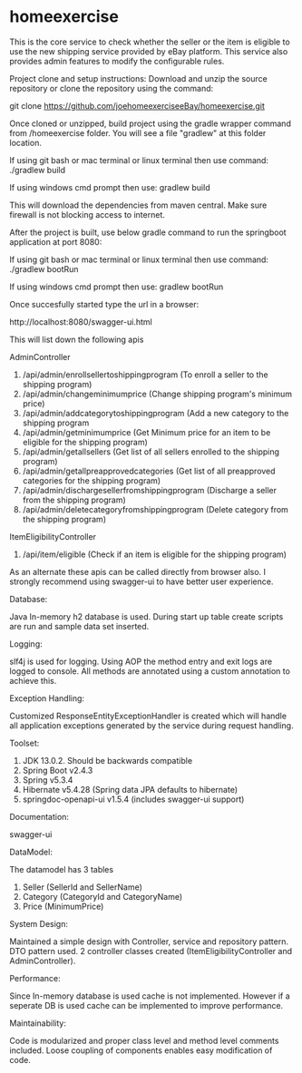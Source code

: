 # homeexercise
 This is the core service to check whether the seller or the item 
 is eligible to use the new shipping service provided by eBay platform.
 This service also provides admin features to modify the configurable rules.
 
 Project clone and setup instructions:
 Download and unzip the source repository or clone the repository using the command:
 
 git clone https://github.com/joehomeexerciseeBay/homeexercise.git
 
 Once cloned or unzipped, build project using the gradle wrapper command from /homeexercise folder. You will see a file "gradlew" at this folder location.
 
 If using git bash or mac terminal or linux terminal then use command: ./gradlew build
 
 If using windows cmd prompt then use: gradlew build
 
 
 This will download the dependencies from maven central. Make sure firewall is not blocking access to internet.
 
 After the project is built, use below gradle command to run the springboot application at port 8080:
 
 If using git bash or mac terminal or linux terminal then use command: ./gradlew bootRun
 
 If using windows cmd prompt then use: gradlew bootRun 
 
 Once succesfully started type the url in a browser:
 
 http://localhost:8080/swagger-ui.html
 
 This will list down the following apis 
 
 AdminController
   1) /api/admin/enrollsellertoshippingprogram (To enroll a seller to the shipping program)
   2) /api/admin/changeminimumprice (Change shipping program's minimum price)
   3) /api/admin/addcategorytoshippingprogram (Add a new category to the shipping program
   4) /api/admin/getminimumprice (Get Minimum price for an item to be eligible for the shipping program)
   5) /api/admin/getallsellers (Get list of all sellers enrolled to the shipping program)
   6) /api/admin/getallpreapprovedcategories (Get list of all preapproved categories for the shipping program)
   7) /api/admin/dischargesellerfromshippingprogram (Discharge a seller from the shipping program)
   8) /api/admin/deletecategoryfromshippingprogram (Delete category from the shipping program)


 ItemEligibilityController
   1) /api/item/eligible (Check if an item is eligible for the shipping program)

As an alternate these apis can be called directly from browser also.
I strongly recommend using swagger-ui to have better user experience.

Database:

Java In-memory h2 database is used. During start up table create scripts are run and sample data set inserted.

Logging:

slf4j is used for logging. Using AOP the method entry and exit logs are logged to console. All methods are annotated using a custom annotation to achieve this.

Exception Handling:

Customized ResponseEntityExceptionHandler is created which will handle all application exceptions generated
by the service during request handling.

Toolset:
 1) JDK 13.0.2. Should be backwards compatible
 2) Spring Boot v2.4.3
 3) Spring v5.3.4
 4) Hibernate v5.4.28 (Spring data JPA defaults to hibernate)
 5) springdoc-openapi-ui v1.5.4 (includes swagger-ui support)

Documentation:

 swagger-ui
 
DataModel:
 
 The datamodel has 3 tables
  1) Seller (SellerId and SellerName)
  2) Category (CategoryId and CategoryName)
  3) Price (MinimumPrice)

System Design:

 Maintained a simple design with Controller, service and repository pattern. DTO pattern used. 2 controller classes created (ItemEligibilityController and AdminController).
 
Performance:

Since In-memory database is used cache is not implemented. However if a seperate DB is used cache can be implemented to improve performance.

Maintainability:

Code is modularized and proper class level and method level comments included. Loose coupling of components enables easy modification of code.






 
   
